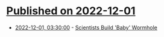 # [Published on 2022-12-01](index.md)

* [2022-12-01, 03:30:00](https://science.slashdot.org/story/22/11/30/2325235/scientists-build-baby-wormhole?utm_source=rss1.0mainlinkanon&utm_medium=feed) - [Scientists Build 'Baby' Wormhole](https://science.slashdot.org/story/22/11/30/2325235/scientists-build-baby-wormhole?utm_source=rss1.0mainlinkanon&utm_medium=feed)
